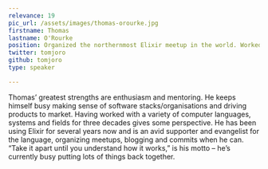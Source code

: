 ```yaml
---
relevance: 19
pic_url: /assets/images/thomas-orourke.jpg
firstname: Thomas
lastname: O'Rourke
position: Organized the northernmost Elixir meetup in the world. Worked on Media Player 1.0 at Microsoft - making computers do more than beep-beep.
twitter: tomjoro
github: tomjoro
type: speaker

---
```

<p>Thomas’ greatest strengths are enthusiasm and mentoring. He keeps himself busy making sense of software stacks/organisations and driving products to market. Having worked with a variety of computer languages, systems and fields for three decades gives some perspective. He has been using Elixir for several years now and is an avid supporter and evangelist for the language,  organizing meetups, blogging and commits when he can. “Take it apart until you understand how it works,” is his motto – he’s currently busy putting lots of things back together. </p>
